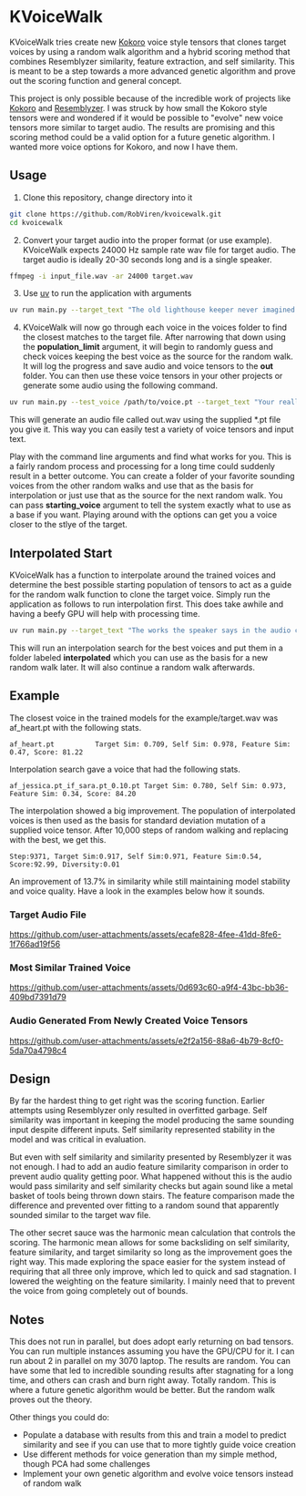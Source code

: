 # KVoiceWalk
KVoiceWalk tries create new [Kokoro](https://github.com/hexgrad/kokoro) voice style tensors that clones target voices by using a random walk algorithm and a hybrid scoring method that combines Resemblyzer similarity, feature extraction, and self similarity. This is meant to be a step towards a more advanced genetic algorithm and prove out the scoring function and general concept.

This project is only possible because of the incredible work of projects like [Kokoro](https://github.com/hexgrad/kokoro) and [Resemblyzer](https://github.com/resemble-ai/Resemblyzer). I was struck by how small the Kokoro style tensors were and wondered if it would be possible to "evolve" new voice tensors more similar to target audio. The results are promising and this scoring method could be a valid option for a future genetic algorithm. I wanted more voice options for Kokoro, and now I have them.

## Usage
1. Clone this repository, change directory into it
```bash
git clone https://github.com/RobViren/kvoicewalk.git
cd kvoicewalk
```
2. Convert your target audio into the proper format (or use example). KVoiceWalk expects 24000 Hz sample rate wav file for target audio. The target audio is ideally 20-30 seconds long and is a single speaker.

```bash
ffmpeg -i input_file.wav -ar 24000 target.wav
```

3. Use [uv](https://docs.astral.sh/uv/) to run the application with arguments

```bash
uv run main.py --target_text "The old lighthouse keeper never imagined that one day he'd be guiding ships from the comfort of his living room, but with modern technology and an array of cameras, he did just that, sipping tea while the storm raged outside and gulls shrieked overhead." --target_audio ./example/target.wav
```

4. KVoiceWalk will now go through each voice in the voices folder to find the closest matches to the target file. After narrowing that down using the **population_limit** argument, it will begin to randomly guess and check voices keeping the best voice as the source for the random walk. It will log the progress and save audio and voice tensors to the **out** folder. You can then use these voice tensors in your other projects or generate some audio using the following command.

```bash
uv run main.py --test_voice /path/to/voice.pt --target_text "Your really awesome text you want spoken"
```

This will generate an audio file called out.wav using the supplied *.pt file you give it. This way you can easily test a variety of voice tensors and input text.

Play with the command line arguments and find what works for you. This is a fairly random process and processing for a long time could suddenly result in a better outcome. You can create a folder of your favorite sounding voices from the other random walks and use that as the basis for interpolation or just use that as the source for the next random walk. You can pass **starting_voice** argument to tell the system exactly what to use as a base if you want. Playing around with the options can get you a voice closer to the stlye of the target.

## Interpolated Start
KVoiceWalk has a function to interpolate around the trained voices and determine the best possible starting population of tensors to act as a guide for the random walk function to clone the target voice. Simply run the application as follows to run interpolation first. This does take awhile and having a beefy GPU will help with processing time.

```bash
uv run main.py --target_text "The works the speaker says in the audio clip" --target_audio /path/to/target.wav --interpolate_start
```

This will run an interpolation search for the best voices and put them in a folder labeled **interpolated** which you can use as the basis for a new random walk later. It will also continue a random walk afterwards.

## Example
The closest voice in the trained models for the example/target.wav was af_heart.pt with the following stats.
```
af_heart.pt          Target Sim: 0.709, Self Sim: 0.978, Feature Sim: 0.47, Score: 81.22
```
Interpolation search gave a voice that had the following stats.
```
af_jessica.pt_if_sara.pt_0.10.pt Target Sim: 0.780, Self Sim: 0.973, Feature Sim: 0.34, Score: 84.20
```
The interpolation showed a big improvement. The population of interpolated voices is then used as the basis for standard deviation mutation of a supplied voice tensor. After 10,000 steps of random walking and replacing with the best, we get this.
```
Step:9371, Target Sim:0.917, Self Sim:0.971, Feature Sim:0.54, Score:92.99, Diversity:0.01
```
An improvement of 13.7% in similarity while still maintaining model stability and voice quality. Have a look in the examples below how it sounds.
### Target Audio File

https://github.com/user-attachments/assets/ecafe828-4fee-41dd-8fe6-1f766ad19f56

### Most Similar Trained Voice

https://github.com/user-attachments/assets/0d693c60-a9f4-43bc-bb36-409bd7391d79

### Audio Generated From Newly Created Voice Tensors

https://github.com/user-attachments/assets/e2f2a156-88a6-4b79-8cf0-5da70a4798c4

## Design
By far the hardest thing to get right was the scoring function. Earlier attempts using Resemblyzer only resulted in overfitted garbage. Self similarity was important in keeping the model producing the same sounding input despite different inputs. Self similarity represented stability in the model and was critical in evaluation.

But even with self similarity and similarity presented by Resemblyzer it was not enough. I had to add an audio feature similarity comparison in order to prevent audio quality getting poor. What happened without this is the audio would pass similarity and self similarity checks but again sound like a metal basket of tools being thrown down stairs. The feature comparison made the difference and prevented over fitting to a random sound that apparently sounded similar to the target wav file.

The other secret sauce was the harmonic mean calculation that controls the scoring. The harmonic mean allows for some backsliding on self similarity, feature similarity, and target similarity so long as the improvement goes the right way. This made exploring the space easier for the system instead of requiring that all three only improve, which led to quick and sad stagnation. I lowered the weighting on the feature similarity. I mainly need that to prevent the voice from going completely out of bounds.

## Notes
This does not run in parallel, but does adopt early returning on bad tensors. You can run multiple instances assuming you have the GPU/CPU for it. I can run about 2 in parallel on my 3070 laptop. The results are random. You can have some that led to incredible sounding results after stagnating for a long time, and others can crash and burn right away. Totally random. This is where a future genetic algorithm would be better. But the random walk proves out the theory.

Other things you could do:
- Populate a database with results from this and train a model to predict similarity and see if you can use that to more tightly guide voice creation
- Use different methods for voice generation than my simple method, though PCA had some challenges
- Implement your own genetic algorithm and evolve voice tensors instead of random walk
